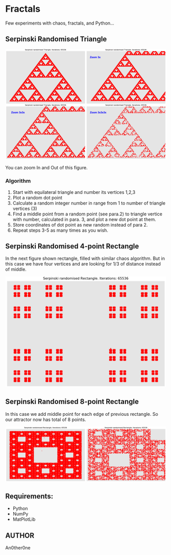 # Fractals
Few experiments with chaos, fractals, and Python...

## Serpinski Randomised Triangle

![Serpinski Randomised Triangle fig 1](img/Serpinski3.png)

You can zoom In and Out of this figure.

### Algorithm

1. Start with equilateral triangle and number its vertices 1,2,3
2. Plot a random dot point
3. Calculate a random integer number in range from 1 to number of triangle vertices (3)
4. Find a middle point from a random point (see para.2) to triangle vertice with number, calculated in para. 3, and plot a new dot point at them.
5. Store coordinates of dot point as new random instead of para 2.
6. Repeat steps 3-5 as many times as you wish. 

## Serpinski Randomised 4-point Rectangle

In the next figure shown rectangle, filled with similar chaos algorithm. But in this case we have four vertices and are looking for 1/3 of distance instead of middle.

![Serpinski Randomised Triangle fig 2](img/Serpinski41.png)

## Serpinski Randomised 8-point Rectangle
In this case we add middle point for each edge of previous rectangle. So our attractor now has total of 8 points.

![Serpinski Randomised Triangle fig 3](img/Serpinski42.png)

## Requirements:

* Python
* NumPy
* MatPlotLib

## AUTHOR
   An0ther0ne
